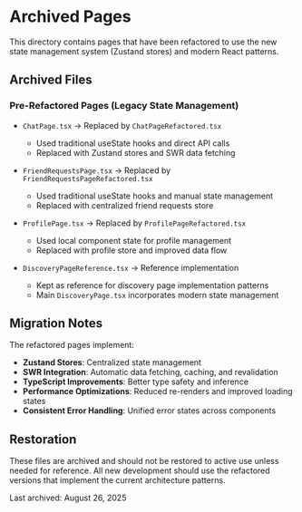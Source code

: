 # Archived Pages

This directory contains pages that have been refactored to use the new state management system (Zustand stores) and modern React patterns.

## Archived Files

### Pre-Refactored Pages (Legacy State Management)
- `ChatPage.tsx` → Replaced by `ChatPageRefactored.tsx`
  - Used traditional useState hooks and direct API calls
  - Replaced with Zustand stores and SWR data fetching

- `FriendRequestsPage.tsx` → Replaced by `FriendRequestsPageRefactored.tsx`
  - Used traditional useState hooks and manual state management
  - Replaced with centralized friend requests store

- `ProfilePage.tsx` → Replaced by `ProfilePageRefactored.tsx`
  - Used local component state for profile management
  - Replaced with profile store and improved data flow

- `DiscoveryPageReference.tsx` → Reference implementation
  - Kept as reference for discovery page implementation patterns
  - Main `DiscoveryPage.tsx` incorporates modern state management

## Migration Notes

The refactored pages implement:
- **Zustand Stores**: Centralized state management
- **SWR Integration**: Automatic data fetching, caching, and revalidation
- **TypeScript Improvements**: Better type safety and inference
- **Performance Optimizations**: Reduced re-renders and improved loading states
- **Consistent Error Handling**: Unified error states across components

## Restoration

These files are archived and should not be restored to active use unless needed for reference. All new development should use the refactored versions that implement the current architecture patterns.

Last archived: August 26, 2025